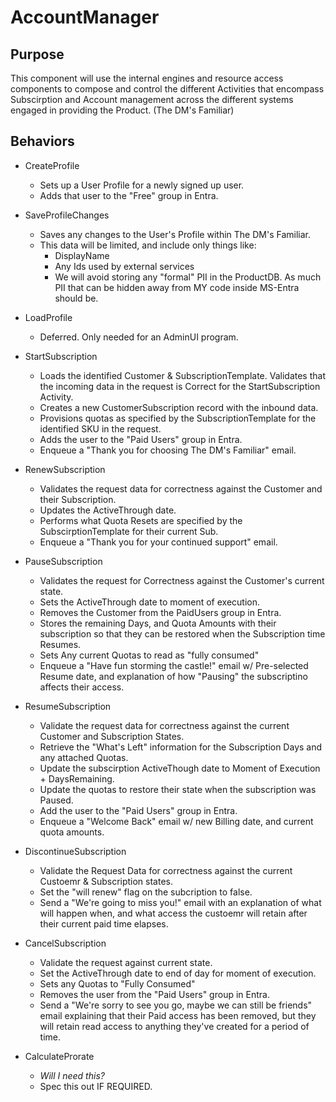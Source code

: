 # AccountManager
## Purpose
This component will use the internal engines and resource access components to compose and control the different Activities that encompass Subscirption and Account management across the different systems engaged in providing the Product. (The DM's Familiar)

## Behaviors
* CreateProfile
  * Sets up a User Profile for a newly signed up user.
  * Adds that user to the "Free" group in Entra.
* SaveProfileChanges
  * Saves any changes to the User's Profile within The DM's Familiar.
  * This data will be limited, and include only things like:
    * DisplayName
    * Any Ids used by external services
    * We will avoid storing any "formal" PII in the ProductDB.  As much PII that can be hidden away from MY code inside MS-Entra should be.
* LoadProfile
  * Deferred.  Only needed for an AdminUI program.
  
* StartSubscription
  * Loads the identified Customer & SubscriptionTemplate.  Validates that the incoming data in the request is Correct for the StartSubscription Activity.
  * Creates a new CustomerSubscription record with the inbound data.
  * Provisions quotas as specified by the SubscriptionTemplate for the identified SKU in the request.
  * Adds the user to the "Paid Users" group in Entra.
  * Enqueue a "Thank you for choosing The DM's Familiar" email.
* RenewSubscription
  * Validates the request data for correctness against the Customer and their Subscription.
  * Updates the ActiveThrough date.
  * Performs what Quota Resets are specified by the SubscirptionTemplate for their current Sub.
  * Enqueue a "Thank you for your continued support" email.
* PauseSubscription
  * Validates the request for Correctness against the Customer's current state.
  * Sets the ActiveThrough date to moment of execution.
  * Removes the Customer from the PaidUsers group in Entra.
  * Stores the remaining Days, and Quota Amounts with their subscription so that they can be restored when the Subscription time Resumes.
  * Sets Any current Quotas to read as "fully consumed"
  * Enqueue a "Have fun storming the castle!" email w/ Pre-selected Resume date, and explanation of how "Pausing" the subscriptino affects their access.
* ResumeSubscription
  * Validate the request data for correctness against the current Customer and Subscription States.
  * Retrieve the "What's Left" information for the Subscription Days and any attached Quotas.
  * Update the subscirption ActiveThough date to Moment of Execution + DaysRemaining.
  * Update the quotas to restore their state when the subscription was Paused.
  * Add the user to the "Paid Users" group in Entra.
  * Enqueue a "Welcome Back" email w/ new Billing date, and current quota amounts.
* DiscontinueSubscription
  * Validate the Request Data for correctness against the current Custoemr & Subscription states.
  * Set the "will renew" flag on the subcription to false.
  * Send a "We're going to miss you!" email with an explanation of what will happen when, and what access the custoemr will retain after their current paid time elapses.
* CancelSubscription
  * Validate the request against current state.
  * Set the ActiveThrough date to end of day for moment of execution.
  * Sets any Quotas to "Fully Consumed"
  * Removes the user from the "Paid Users" group in Entra.
  * Send a "We're sorry to see you go, maybe we can still be friends" email explaining that their Paid access has been removed, but they will retain read access to anything they've created for a period of time.
* CalculateProrate
  * *Will I need this?*
  * Spec this out IF REQUIRED.
